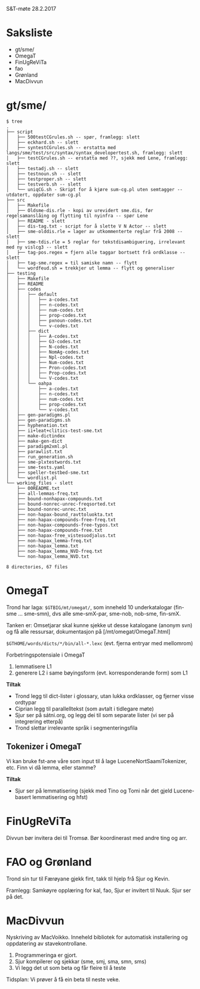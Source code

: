 S&T-møte 28.2.2017

# Saksliste
* gt/sme/
* OmegaT
* FinUgReViTa
* fao
* Grønland
* MacDivvun

# gt/sme/

```
$ tree
.
├── script
│   ├── 500testCGrules.sh -- spør, framlegg: slett
│   ├── eckhard.sh -- slett
│   ├── syntestCGrules.sh -- erstatta med langs/sme/test/src/syntax/syntax_developertest.sh, framlegg: slett
│   ├── testCGrules.sh -- erstatta med ??, sjekk med Lene, framlegg: slett
│   ├── testadj.sh -- slett
│   ├── testnoun.sh -- slett
│   ├── testproper.sh -- slett
│   ├── testverb.sh -- slett
│   └── uniqCG.sh - Skript for å kjøre sum-cg.pl uten semtagger -- utdatert, oppdater sum-cg.pl
├── src
│   ├── Makefile
│   ├── Oldsme-dis.rle - kopi av urevidert sme.dis, før regelsamanslåing og flytting til nyinfra -- spør Lene
│   ├── README - slett
│   ├── dis-tag.txt - script for å slette V N Actor -- slett
│   ├── sme-olddis.rle = lager av utkommenterte reglar frå 2008 -- slett
│   ├── sme-tdis.rle = 5 reglar for tekstdisambiguering, irrelevant med ny vislcg3 -- slett
│   ├── tag-pos.regex = fjern alle taggar bortsett frå ordklasse -- slett
│   ├── tag-sme.regex = til samiske namn -- flytt
│   └── wordfeud.sh = trekkjer ut lemma -- flytt og generaliser
├── testing
│   ├── Makefile
│   ├── README
│   ├── codes
│   │   ├── default
│   │   │   ├── a-codes.txt
│   │   │   ├── n-codes.txt
│   │   │   ├── num-codes.txt
│   │   │   ├── prop-codes.txt
│   │   │   ├── pxnoun-codes.txt
│   │   │   └── v-codes.txt
│   │   ├── dict
│   │   │   ├── A-codes.txt
│   │   │   ├── G3-codes.txt
│   │   │   ├── N-codes.txt
│   │   │   ├── NomAg-codes.txt
│   │   │   ├── Npl-codes.txt
│   │   │   ├── Num-codes.txt
│   │   │   ├── Pron-codes.txt
│   │   │   ├── Prop-codes.txt
│   │   │   └── V-codes.txt
│   │   └── oahpa
│   │       ├── a-codes.txt
│   │       ├── n-codes.txt
│   │       ├── num-codes.txt
│   │       ├── prop-codes.txt
│   │       └── v-codes.txt
│   ├── gen-paradigms.pl
│   ├── gen-paradigms.sh
│   ├── hyphenation.txt
│   ├── ii+leat+clitics-test-sme.txt
│   ├── make-dictindex
│   ├── make-gen-dict
│   ├── paradigm2xml.pl
│   ├── parawlist.txt
│   ├── run_generation.sh
│   ├── sme-plxtestwords.txt
│   ├── sme-tests.yaml
│   ├── speller-testbed-sme.txt
│   └── wordlist.pl
└── working_files - slett
    ├── 00README.txt
    ├── all-lemmas-freq.txt
    ├── bound-nonhapax-compounds.txt
    ├── bound-nonrec-unrec-freqsorted.txt
    ├── bound-nonrec-unrec.txt
    ├── non-hapax-bound_ravttoluokta.txt
    ├── non-hapax-compounds-free-freq.txt
    ├── non-hapax-compounds-free-typos.txt
    ├── non-hapax-compounds-free.txt
    ├── non-hapax-free_vistesuodjalus.txt
    ├── non-hapax_lemma-freq.txt
    ├── non-hapax_lemma.txt
    ├── non-hapax_lemma_NVD-freq.txt
    └── non-hapax_lemma_NVD.txt

8 directories, 67 files
```

# OmegaT

Trond har laga: `$GTBIG/mt/omegat/`, som inneheld 10 underkatalogar
(fin-sme ... sme-smn), dvs alle sme-smX-par, sme-nob, nob-sme, fin-smX.

Tanken er: Omsetjarar skal kunne sjekke ut desse katalogane (anonym svn) og
få alle ressursar, dokumentasjon på
[/mt/omegat/OmegaT.html]

`$GTHOME/words/dicts/*/bin/all-*.lexc` (evt. fjerna entryar med mellomrom)

Forbetringspotensiale i OmegaT

1. lemmatisere L1
1. generere L2 i same bøyingsform (evt. korresponderande form) som L1

**Tiltak**
* Trond legg til dict-lister i glossary, utan lukka ordklasser, og fjerner visse ordtypar
* Ciprian legg til parallelltekst (som avtalt i tidlegare møte)
* Sjur ser på sátni.org, og legg dei til som separate lister (vi ser på integrering etterpå)
* Trond slettar irrelevante språk i segmenteringsfila

## Tokenizer i OmegaT

Vi kan bruke fst-ane våre som input til å lage LuceneNortSaamiTokenizer, etc.
Finn vi då lemma, eller stamme?

**Tiltak**
* Sjur ser på lemmatisering (sjekk med Tino og Tomi når det gjeld Lucene-basert lemmatisering og hfst)

# FinUgReViTa

Divvun bør invitera dei til Tromsø. Bør koordinerast med andre ting og arr.

# FAO og Grønland

Trond sin tur til Færøyane gjekk fint, takk til hjelp frå Sjur og Kevin.

Framlegg: Samkøyre opplæring for kal, fao, Sjur er invitert til Nuuk.
Sjur ser på det.

# MacDivvun

Nyskriving av MacVoikko. Inneheld bibliotek for automatisk installering og
oppdatering av stavekontrollane.

1. Programmeringa er gjort.
1. Sjur kompilerer og sjekkar (sme, smj, sma, smn, sms)
1. Vi legg det ut som beta og får fleire til å teste

Tidsplan: Vi prøver å få ein beta til neste veke.
